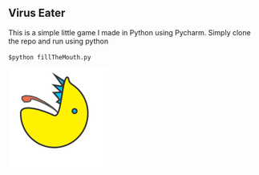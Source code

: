## Virus Eater

This is a simple little game I made in Python using Pycharm.
Simply clone the repo and run using python

`$python fillTheMouth.py`


![alt text][logo]

[logo]: https://github.com/WSINTRA/virus_eater/blob/master/Moofer.png "FEED ME"
